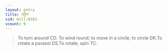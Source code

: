 ```yaml
---
layout: entry
title: འཁྱིར་
vid: Hill:0161
vcount: 0
---
```

> To turn around CD\. To wind round; to move in a circle; to circle DK\.To rotate a parasol DS\.To rotate, spin TC\.


